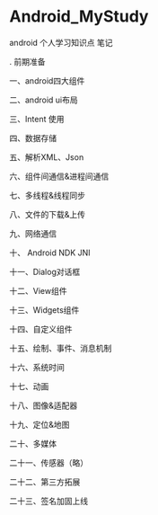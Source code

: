 # Android_MyStudy
android 个人学习知识点 笔记

. 前期准备

一、android四大组件

二、android ui布局

三、Intent 使用

四、数据存储

五、解析XML、Json

六、组件间通信&进程间通信

七、多线程&线程同步

八、文件的下载&上传

九、网络通信

十、 Android NDK JNI

十一、Dialog对话框

十二、View组件

十三、Widgets组件

十四、自定义组件

十五、绘制、事件、消息机制

十六、系统时间

十七、动画

十八、图像&适配器

十九、定位&地图

二十、多媒体

二十一、传感器（略）

二十二、第三方拓展

二十三、签名加固上线
